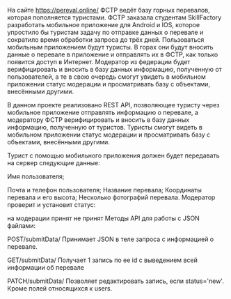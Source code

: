 На сайте https://pereval.online/ ФСТР ведёт базу горных перевалов, которая пополняется туристами. ФСТР заказала студентам SkillFactory разработать мобильное приложение для Android и IOS, которое упростило бы туристам задачу по отправке данных о перевале и сократило время обработки запроса до трёх дней. Пользоваться мобильным приложением будут туристы. В горах они будут вносить данные о перевале в приложение и отправлять их в ФСТР, как только появится доступ в Интернет. Модератор из федерации будет верифицировать и вносить в базу данных информацию, полученную от пользователей, а те в свою очередь смогут увидеть в мобильном приложении статус модерации и просматривать базу с объектами, внесёнными другими.

В данном проекте реализовано REST API, позволяющее туристу через мобильное приложение отправлять информацию о перевале, а модератору ФСТР верифицировать и вносить в базу данных информацию, полученную от туристов. Туристы смогут видеть в мобильном приложении статус модерации и просматривать базу с объектами, внесёнными другими.

Турист с помощью мобильного приложения должен будет передавать на сервер следующие данные:

Имя пользователя;

Почта и телефон пользователя;
Название перевала;
Координаты перевала и его высота;
Несколько фотографий перевала.
Модератор проверит и установит статус:

на модерации
принят
не принят
Методы API для работы с JSON файлами:

POST/submitData/ Принимает JSON в теле запроса с информацией о перевале.

GET/submitData/ Получает 1 запись по ее id с выведением всей информации об перевале

PATCH/submitData/ Позволяет редактировать запись, если status='new'. Кроме полей относящихся к users.
